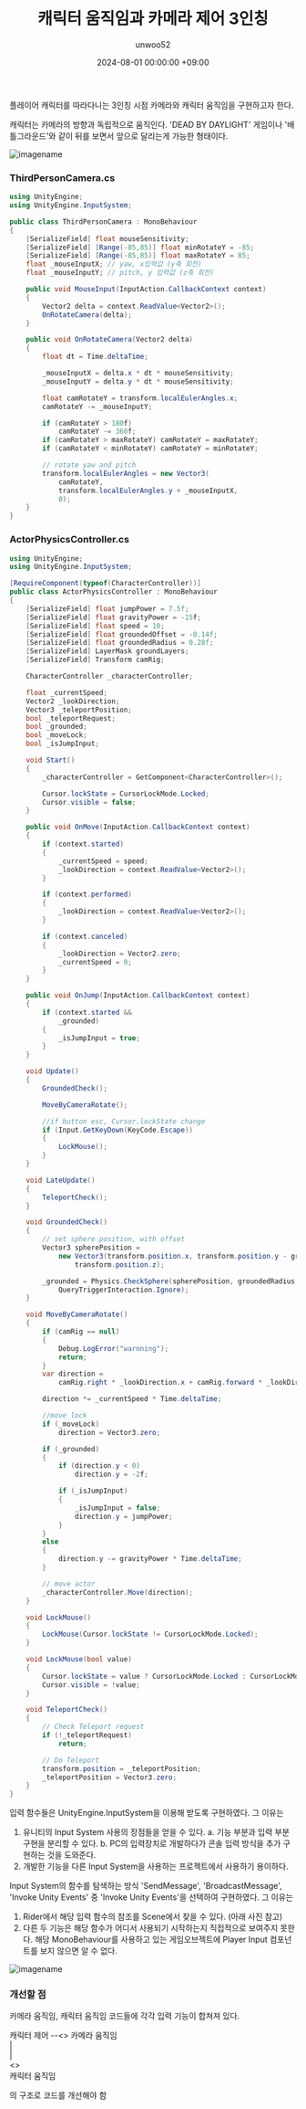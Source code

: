 ﻿---
title: 캐릭터 움직임과 카메라 제어 3인칭
author: unwoo52
date: 2024-08-01 00:00:00 +09:00
categories: [Unity]
tags: [Unity, Function, FunctionSizeDev, Actor, Camera, ThirdPerson]
---

플레이어 캐릭터를 따라다니는 3인칭 시점 카메라와 캐릭터 움직임을 구현하고자 한다.

캐릭터는 카메라의 방향과 독립적으로 움직인다. 'DEAD BY DAYLIGHT' 게임이나 '배틀그라운드'와 같이 뒤를 보면서 앞으로 달리는게 가능한 형태이다.

![imagename](/assets/image/Unity/FunctionSizeDevelop/CharacterMovementAndCameraControl/giftest2.gif)

### ThirdPersonCamera.cs

```csharp
using UnityEngine;
using UnityEngine.InputSystem;

public class ThirdPersonCamera : MonoBehaviour
{
    [SerializeField] float mouseSensitivity;
    [SerializeField] [Range(-85,85)] float minRotateY = -85;
    [SerializeField] [Range(-85,85)] float maxRotateY = 85;
    float _mouseInputX; // yaw, x입력값 (y축 회전)
    float _mouseInputY; // pitch, y 입력값 (z축 회전)

    public void MouseInput(InputAction.CallbackContext context)
    {
        Vector2 delta = context.ReadValue<Vector2>();
        OnRotateCamera(delta);
    }

    public void OnRotateCamera(Vector2 delta)
    {
        float dt = Time.deltaTime;

        _mouseInputX = delta.x * dt * mouseSensitivity;
        _mouseInputY = delta.y * dt * mouseSensitivity;

        float camRotateY = transform.localEulerAngles.x;
        camRotateY -= _mouseInputY;

        if (camRotateY > 180f)
            camRotateY -= 360f;
        if (camRotateY > maxRotateY) camRotateY = maxRotateY;
        if (camRotateY < minRotateY) camRotateY = minRotateY;

        // rotate yaw and pitch
        transform.localEulerAngles = new Vector3(
            camRotateY,
            transform.localEulerAngles.y + _mouseInputX,
            0);
    }
}

```

### ActorPhysicsController.cs

```csharp
using UnityEngine;
using UnityEngine.InputSystem;

[RequireComponent(typeof(CharacterController))]
public class ActorPhysicsController : MonoBehaviour
{
    [SerializeField] float jumpPower = 7.5f;
    [SerializeField] float gravityPower = -15f;
    [SerializeField] float speed = 10;
    [SerializeField] float groundedOffset = -0.14f;
    [SerializeField] float groundedRadius = 0.28f;
    [SerializeField] LayerMask groundLayers;
    [SerializeField] Transform camRig;

    CharacterController _characterController;

    float _currentSpeed;
    Vector2 _lookDirection;
    Vector3 _teleportPosition;
    bool _teleportRequest;
    bool _grounded;
    bool _moveLock;
    bool _isJumpInput;

    void Start()
    {
        _characterController = GetComponent<CharacterController>();

        Cursor.lockState = CursorLockMode.Locked;
        Cursor.visible = false;
    }

    public void OnMove(InputAction.CallbackContext context)
    {
        if (context.started)
        {
            _currentSpeed = speed;
            _lookDirection = context.ReadValue<Vector2>();
        }

        if (context.performed)
        {
            _lookDirection = context.ReadValue<Vector2>();
        }

        if (context.canceled)
        {
            _lookDirection = Vector2.zero;
            _currentSpeed = 0;
        }
    }

    public void OnJump(InputAction.CallbackContext context)
    {
        if (context.started &&
            _grounded)
        {
            _isJumpInput = true;
        }
    }

    void Update()
    {
        GroundedCheck();

        MoveByCameraRotate();

        //if button esc, Cursor.lockState change
        if (Input.GetKeyDown(KeyCode.Escape))
        {
            LockMouse();
        }
    }

    void LateUpdate()
    {
        TeleportCheck();
    }

    void GroundedCheck()
    {
        // set sphere position, with offset
        Vector3 spherePosition =
            new Vector3(transform.position.x, transform.position.y - groundedOffset,
                transform.position.z);

        _grounded = Physics.CheckSphere(spherePosition, groundedRadius, groundLayers,
            QueryTriggerInteraction.Ignore);
    }

    void MoveByCameraRotate()
    {
        if (camRig == null)
        {
            Debug.LogError("warnning");
            return;
        }
        var direction =
            camRig.right * _lookDirection.x + camRig.forward * _lookDirection.y;

        direction *= _currentSpeed * Time.deltaTime;

        //move lock
        if (_moveLock)
            direction = Vector3.zero;

        if (_grounded)
        {
            if (direction.y < 0)
                direction.y = -2f;

            if (_isJumpInput)
            {
                _isJumpInput = false;
                direction.y = jumpPower;
            }
        }
        else
        {
            direction.y -= gravityPower * Time.deltaTime;
        }

        // move actor
        _characterController.Move(direction);
    }

    void LockMouse()
    {
        LockMouse(Cursor.lockState != CursorLockMode.Locked);
    }

    void LockMouse(bool value)
    {
        Cursor.lockState = value ? CursorLockMode.Locked : CursorLockMode.None;
        Cursor.visible = !value;
    }

    void TeleportCheck()
    {
        // Check Teleport request
        if (!_teleportRequest)
            return;

        // Do Teleport
        transform.position = _teleportPosition;
        _teleportPosition = Vector3.zero;
    }
}
```

입력 함수들은 UnityEngine.InputSystem을 이용해 받도록 구현하였다. 그 이유는

1. 유니티의 Input System 사용의 장점들을 얻을 수 있다.
  a. 기능 부분과 입력 부분 구현을 분리할 수 있다.
  b. PC의 입력장치로 개발하다가 콘솔 입력 방식을 추가 구현하는 것을 도와준다.
2. 개발한 기능을 다른 Input System을 사용하는 프로젝트에서 사용하기 용이하다.

Input System의 함수를 탐색하는 방식 'SendMessage', 'BroadcastMessage', 'Invoke Unity Events' 중
'Invoke Unity Events'을 선택하여 구현하였다. 그 이유는

1. Rider에서 해당 입력 함수의 참조를 Scene에서 찾을 수 있다. (아래 사진 참고)
2. 다른 두 기능은 해당 함수가 어디서 사용되기 시작하는지 직접적으로 보여주지 못한다. 해당 MonoBehaviour를 사용하고 있는 게임오브젝트에 Player Input 컴포넌트를 보지 않으면 알 수 없다.

![imagename](/assets/image/Unity/FunctionSizeDevelop/CharacterMovementAndCameraControl/Screenshot%202025-04-06%20at%2020.19.17.JPG)


### 개선할 점

카메라 움직임, 캐릭터 움직임 코드들에 각각 입력 기능이 합쳐져 있다.

캐릭터 제어 --<> 카메라 움직임
<br>
|
<br>
|
<br>
<>
<br>
캐릭터 움직임

의 구조로 코드를 개선해야 함
